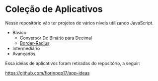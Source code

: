 # Coleção de Aplicativos

Nesse repositório vão ter projetos de vários níveis utilizando JavaScript.

- Básico 
  - [Conversor De Binário para Decimal](https://github.com/Paulobittencourts/projetos/tree/main/BasicProjects/BinaryToDecimal)
  - [Border-Radius](https://github.com/Paulobittencourts/projetos/tree/main/BasicProjects/Border-radius)
- Intermediário 
- Avançados 

Essa ideias de aplicativos foram retiradas do repositório, a seguir:

 https://github.com/florinpop17/app-ideas

